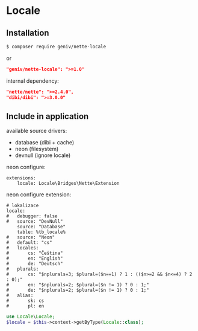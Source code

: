 Locale
======

Installation
------------

```sh
$ composer require geniv/nette-locale
```
or
```json
"geniv/nette-locale": ">=1.0"
```

internal dependency:
```json
"nette/nette": ">=2.4.0",
"dibi/dibi": ">=3.0.0"
```

Include in application
----------------------

available source drivers:
- database (dibi + cache)
- neon (filesystem)
- devnull (ignore locale)

neon configure:
```neon
extensions:
    locale: Locale\Bridges\Nette\Extension
```

neon configure extension:
```neon
# lokalizace
locale:
#   debugger: false
#   source: "DevNull"
    source: "Database"
    table: %tb_locale%
#   source: "Neon"
#   default: "cs"
#   locales:
#       cs: "Čeština"
#       en: "English"
#       de: "Deutsch"
#   plurals:
#       cs: "$nplurals=3; $plural=($n==1) ? 1 : (($n>=2 && $n<=4) ? 2 : 0);"
#       en: "$nplurals=2; $plural=($n != 1) ? 0 : 1;"
#       de: "$nplurals=2; $plural=($n != 1) ? 0 : 1;"
#   alias:
#       sk: cs
#       pl: en
```

```php
use Locale\Locale;
$locale = $this->context->getByType(Locale::class);
```
